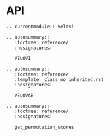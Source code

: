 # API

```{eval-rst}
.. currentmodule:: velovi
```

```{eval-rst}
.. autosummary::
   :toctree: reference/
   :nosignatures:

   VELOVI
```

```{eval-rst}
.. autosummary::
   :toctree: reference/
   :template: class_no_inherited.rst
   :nosignatures:

   VELOVAE
```

```{eval-rst}
.. autosummary::
   :toctree: reference/
   :nosignatures:

   get_permutation_scores
```
